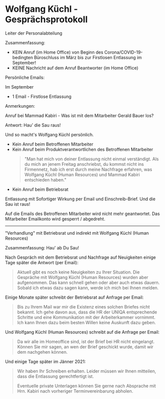 # Wolfgang Küchl    - Gesprächsprotokoll

Leiter der Personalabteilung

Zusammenfassung:

- KEIN Anruf (im Home Office) von Beginn des Corona/COVID-19-bedingten Büroschluss im März bis zur Firstlosen Entlassung im September!
- KEINE Nachricht auf dem Anruf Beantworter (im Home Office)


Persönliche Emails:

Im September

- 1 Email -  Firstlose Entlassung


Anmerkungen:

Anruf bei Mammad Kabiri - Was ist mit dem Mitarbeiter Gerald Bauer los?

Antwort:  Hau' die Sau raus!

Und so macht's Wolfgang Küchl persönlich.

- Kein Anruf beim Betroffenen Mitarbeiter
- Kein Anruf beim Produktverantwortlichen des Betroffenen Mitarbeiter
  > "Man hat mich von deiner Entlassung nicht einmal verständigt. Als du mich an jenem Freitag anschriebst, 
  > du kommst nicht ins Firmennetz, hab ich erst durch meine Nachfrage erfahren, was Wolfgang Küchl (Human Resources) 
  > und Mammad Kabiri entschieden haben."
- Kein Anruf beim Betriebsrat

Entlassung mit Sofortiger Wirkung per Email und Einschreib-Brief. Und die Sau ist raus!

Auf die Emails des Betroffenen Mitarbeiter wird nicht mehr geantwortet.
Das Mitarbeiter Emailkonto wird gesperrt / abgedreht.


---

"Verhandlung" mit Betriebsrat und indirekt mit Wolfgang Küchl (Human Resources)

Zusammenfassung:  Hau' ab Du Sau!


Nach Gespräch mit dem Betriebsrat und Nachfrage auf Neuigkeiten einige Tage später die Antwort (per Email):

> Aktuell gibt es noch keine Neuigkeiten zu Ihrer Situation.
> Die Gespräche mit Wolfgang Küchl (Human Resources) wurden aber aufgenommen. Das kann schnell
> gehen oder aber auch etwas dauern.
> Sobald ich etwas dazu sagen kann, werde ich mich bei Ihnen melden.

Einige Monate später schreibt der Betriebsrat auf Anfrage per Email:

> Bis zu Ihrem Mail war mir die Existenz eines solchen Briefes nicht bekannt.
> Ich gehe davon aus, dass die HR der UNIQA entsprechende Schritte und eine Kommunikation mit der Arbeiterkammer vornimmt.
> Ich kann Ihnen dazu beim besten Willen keine Auskunft dazu geben.

Und  Wolfgang Küchl (Human Resources) schreibt auf die Anfrage per Email:

> Da wir alle im Homeoffice sind, ist der Brief bei HR nicht eingelangt. 
> Können Sie mir sagen, an wen der Brief geschickt wurde, damit wir dem nachgehen können.

Und einige Tage später im Jänner 2021:

> Wir haben Ihr Schreiben erhalten.
> Leider müssen wir Ihnen mitteilen, dass die Entlassung gerechtfertigt ist.
>
> Eventuelle private Unterlagen können Sie gerne nach Absprache mit Hrn. Kabiri nach vorheriger Terminvereinbarung abholen.


